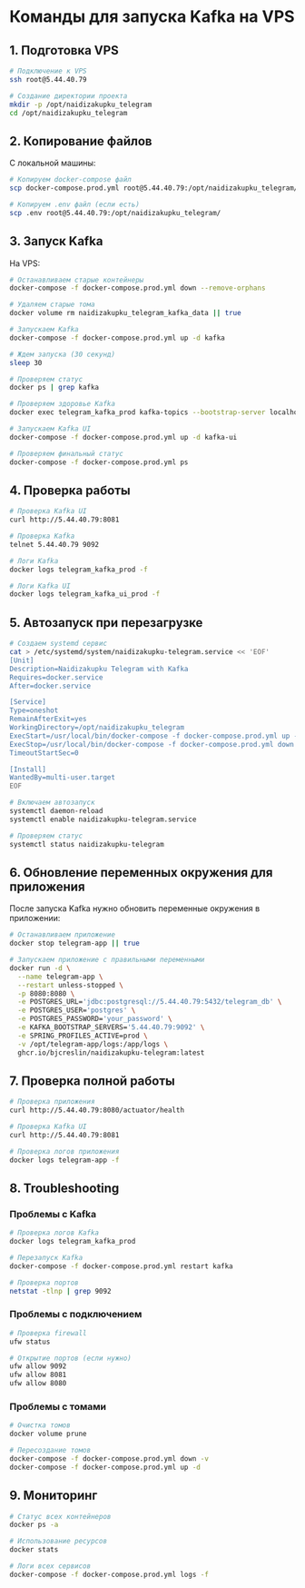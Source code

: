 # Команды для запуска Kafka на VPS

## 1. Подготовка VPS

```bash
# Подключение к VPS
ssh root@5.44.40.79

# Создание директории проекта
mkdir -p /opt/naidizakupku_telegram
cd /opt/naidizakupku_telegram
```

## 2. Копирование файлов

С локальной машины:
```bash
# Копируем docker-compose файл
scp docker-compose.prod.yml root@5.44.40.79:/opt/naidizakupku_telegram/

# Копируем .env файл (если есть)
scp .env root@5.44.40.79:/opt/naidizakupku_telegram/
```

## 3. Запуск Kafka

На VPS:
```bash
# Останавливаем старые контейнеры
docker-compose -f docker-compose.prod.yml down --remove-orphans

# Удаляем старые тома
docker volume rm naidizakupku_telegram_kafka_data || true

# Запускаем Kafka
docker-compose -f docker-compose.prod.yml up -d kafka

# Ждем запуска (30 секунд)
sleep 30

# Проверяем статус
docker ps | grep kafka

# Проверяем здоровье Kafka
docker exec telegram_kafka_prod kafka-topics --bootstrap-server localhost:9092 --list

# Запускаем Kafka UI
docker-compose -f docker-compose.prod.yml up -d kafka-ui

# Проверяем финальный статус
docker-compose -f docker-compose.prod.yml ps
```

## 4. Проверка работы

```bash
# Проверка Kafka UI
curl http://5.44.40.79:8081

# Проверка Kafka
telnet 5.44.40.79 9092

# Логи Kafka
docker logs telegram_kafka_prod -f

# Логи Kafka UI
docker logs telegram_kafka_ui_prod -f
```

## 5. Автозапуск при перезагрузке

```bash
# Создаем systemd сервис
cat > /etc/systemd/system/naidizakupku-telegram.service << 'EOF'
[Unit]
Description=Naidizakupku Telegram with Kafka
Requires=docker.service
After=docker.service

[Service]
Type=oneshot
RemainAfterExit=yes
WorkingDirectory=/opt/naidizakupku_telegram
ExecStart=/usr/local/bin/docker-compose -f docker-compose.prod.yml up -d
ExecStop=/usr/local/bin/docker-compose -f docker-compose.prod.yml down
TimeoutStartSec=0

[Install]
WantedBy=multi-user.target
EOF

# Включаем автозапуск
systemctl daemon-reload
systemctl enable naidizakupku-telegram.service

# Проверяем статус
systemctl status naidizakupku-telegram
```

## 6. Обновление переменных окружения для приложения

После запуска Kafka нужно обновить переменные окружения в приложении:

```bash
# Останавливаем приложение
docker stop telegram-app || true

# Запускаем приложение с правильными переменными
docker run -d \
  --name telegram-app \
  --restart unless-stopped \
  -p 8080:8080 \
  -e POSTGRES_URL='jdbc:postgresql://5.44.40.79:5432/telegram_db' \
  -e POSTGRES_USER='postgres' \
  -e POSTGRES_PASSWORD='your_password' \
  -e KAFKA_BOOTSTRAP_SERVERS='5.44.40.79:9092' \
  -e SPRING_PROFILES_ACTIVE=prod \
  -v /opt/telegram-app/logs:/app/logs \
  ghcr.io/bjcreslin/naidizakupku-telegram:latest
```

## 7. Проверка полной работы

```bash
# Проверка приложения
curl http://5.44.40.79:8080/actuator/health

# Проверка Kafka UI
curl http://5.44.40.79:8081

# Проверка логов приложения
docker logs telegram-app -f
```

## 8. Troubleshooting

### Проблемы с Kafka
```bash
# Проверка логов Kafka
docker logs telegram_kafka_prod

# Перезапуск Kafka
docker-compose -f docker-compose.prod.yml restart kafka

# Проверка портов
netstat -tlnp | grep 9092
```

### Проблемы с подключением
```bash
# Проверка firewall
ufw status

# Открытие портов (если нужно)
ufw allow 9092
ufw allow 8081
ufw allow 8080
```

### Проблемы с томами
```bash
# Очистка томов
docker volume prune

# Пересоздание томов
docker-compose -f docker-compose.prod.yml down -v
docker-compose -f docker-compose.prod.yml up -d
```

## 9. Мониторинг

```bash
# Статус всех контейнеров
docker ps -a

# Использование ресурсов
docker stats

# Логи всех сервисов
docker-compose -f docker-compose.prod.yml logs -f
```
